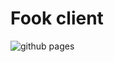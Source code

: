 # Fook client

![github pages](https://github.com/aquiladev/fook-client/workflows/github%20pages/badge.svg)